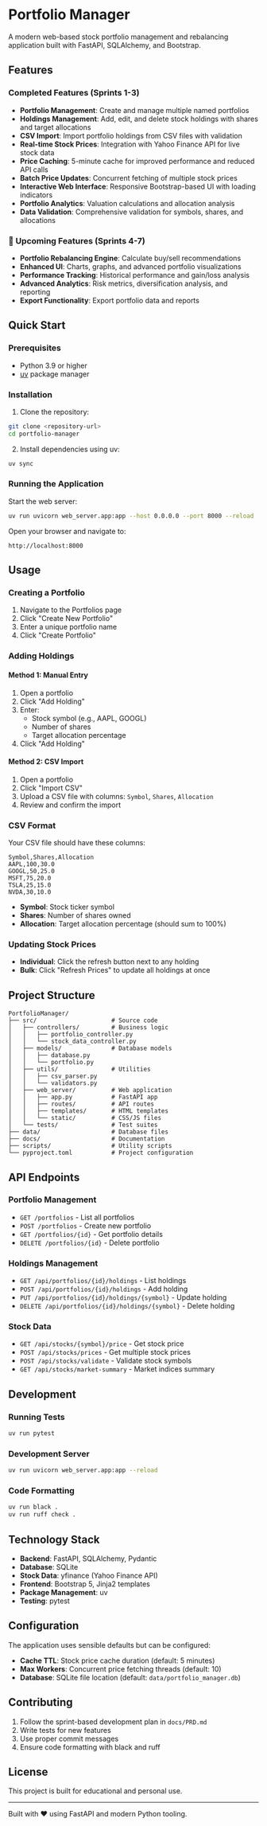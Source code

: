 # Portfolio Manager

A modern web-based stock portfolio management and rebalancing application built with FastAPI, SQLAlchemy, and Bootstrap.

## Features

### Completed Features (Sprints 1-3)

- **Portfolio Management**: Create and manage multiple named portfolios
- **Holdings Management**: Add, edit, and delete stock holdings with shares and target allocations
- **CSV Import**: Import portfolio holdings from CSV files with validation
- **Real-time Stock Prices**: Integration with Yahoo Finance API for live stock data
- **Price Caching**: 5-minute cache for improved performance and reduced API calls
- **Batch Price Updates**: Concurrent fetching of multiple stock prices
- **Interactive Web Interface**: Responsive Bootstrap-based UI with loading indicators
- **Portfolio Analytics**: Valuation calculations and allocation analysis
- **Data Validation**: Comprehensive validation for symbols, shares, and allocations

### 🚀 Upcoming Features (Sprints 4-7)

- **Portfolio Rebalancing Engine**: Calculate buy/sell recommendations
- **Enhanced UI**: Charts, graphs, and advanced portfolio visualizations
- **Performance Tracking**: Historical performance and gain/loss analysis
- **Advanced Analytics**: Risk metrics, diversification analysis, and reporting
- **Export Functionality**: Export portfolio data and reports

## Quick Start

### Prerequisites

- Python 3.9 or higher
- [uv](https://docs.astral.sh/uv/) package manager

### Installation

1. Clone the repository:

```bash
git clone <repository-url>
cd portfolio-manager
```

2. Install dependencies using uv:

```bash
uv sync
```

### Running the Application

Start the web server:

```bash
uv run uvicorn web_server.app:app --host 0.0.0.0 --port 8000 --reload
```

Open your browser and navigate to:

```
http://localhost:8000
```

## Usage

### Creating a Portfolio

1. Navigate to the Portfolios page
2. Click "Create New Portfolio"
3. Enter a unique portfolio name
4. Click "Create Portfolio"

### Adding Holdings

#### Method 1: Manual Entry

1. Open a portfolio
2. Click "Add Holding"
3. Enter:
   - Stock symbol (e.g., AAPL, GOOGL)
   - Number of shares
   - Target allocation percentage
4. Click "Add Holding"

#### Method 2: CSV Import

1. Open a portfolio
2. Click "Import CSV"
3. Upload a CSV file with columns: `Symbol`, `Shares`, `Allocation`
4. Review and confirm the import

### CSV Format

Your CSV file should have these columns:

```csv
Symbol,Shares,Allocation
AAPL,100,30.0
GOOGL,50,25.0
MSFT,75,20.0
TSLA,25,15.0
NVDA,30,10.0
```

- **Symbol**: Stock ticker symbol
- **Shares**: Number of shares owned
- **Allocation**: Target allocation percentage (should sum to 100%)

### Updating Stock Prices

- **Individual**: Click the refresh button next to any holding
- **Bulk**: Click "Refresh Prices" to update all holdings at once

## Project Structure

```
PortfolioManager/
├── src/                     # Source code
│   ├── controllers/         # Business logic
│   │   ├── portfolio_controller.py
│   │   └── stock_data_controller.py
│   ├── models/              # Database models
│   │   ├── database.py
│   │   └── portfolio.py
│   ├── utils/               # Utilities
│   │   ├── csv_parser.py
│   │   └── validators.py
│   ├── web_server/          # Web application
│   │   ├── app.py           # FastAPI app
│   │   ├── routes/          # API routes
│   │   ├── templates/       # HTML templates
│   │   └── static/          # CSS/JS files
│   └── tests/               # Test suites
├── data/                    # Database files
├── docs/                    # Documentation
├── scripts/                 # Utility scripts
└── pyproject.toml           # Project configuration
```

## API Endpoints

### Portfolio Management

- `GET /portfolios` - List all portfolios
- `POST /portfolios` - Create new portfolio
- `GET /portfolios/{id}` - Get portfolio details
- `DELETE /portfolios/{id}` - Delete portfolio

### Holdings Management

- `GET /api/portfolios/{id}/holdings` - List holdings
- `POST /api/portfolios/{id}/holdings` - Add holding
- `PUT /api/portfolios/{id}/holdings/{symbol}` - Update holding
- `DELETE /api/portfolios/{id}/holdings/{symbol}` - Delete holding

### Stock Data

- `GET /api/stocks/{symbol}/price` - Get stock price
- `POST /api/stocks/prices` - Get multiple stock prices
- `POST /api/stocks/validate` - Validate stock symbols
- `GET /api/stocks/market-summary` - Market indices summary

## Development

### Running Tests

```bash
uv run pytest
```

### Development Server

```bash
uv run uvicorn web_server.app:app --reload
```

### Code Formatting

```bash
uv run black .
uv run ruff check .
```

## Technology Stack

- **Backend**: FastAPI, SQLAlchemy, Pydantic
- **Database**: SQLite
- **Stock Data**: yfinance (Yahoo Finance API)
- **Frontend**: Bootstrap 5, Jinja2 templates
- **Package Management**: uv
- **Testing**: pytest

## Configuration

The application uses sensible defaults but can be configured:

- **Cache TTL**: Stock price cache duration (default: 5 minutes)
- **Max Workers**: Concurrent price fetching threads (default: 10)
- **Database**: SQLite file location (default: `data/portfolio_manager.db`)

## Contributing

1. Follow the sprint-based development plan in `docs/PRD.md`
2. Write tests for new features
3. Use proper commit messages
4. Ensure code formatting with black and ruff

## License

This project is built for educational and personal use.

---

Built with ❤️ using FastAPI and modern Python tooling.
